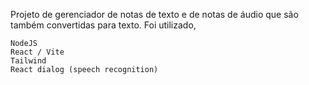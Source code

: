 Projeto de gerenciador de notas de texto e de notas de áudio que são também convertidas para texto. Foi utilizado,

    NodeJS
    React / Vite
    Tailwind
    React dialog (speech recognition)
